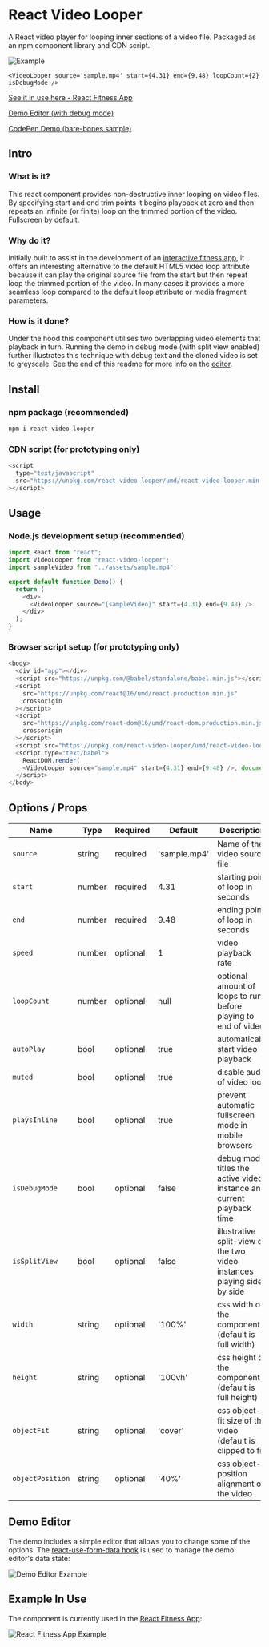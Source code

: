 # React Video Looper

A React video player for looping inner sections of a video file. Packaged as an npm component library and CDN script.

![Example](https://github.com/lewhunt/assets/raw/master/readme/react-video-looper-example.gif)

```
<VideoLooper source='sample.mp4' start={4.31} end={9.48} loopCount={2} isDebugMode />
```

[See it in use here - React Fitness App](https://lewhunt.github.io/react-fitness-app/)

[Demo Editor (with debug mode)](https://lewhunt.github.io/react-video-looper/)

[CodePen Demo (bare-bones sample)](https://codepen.io/lewhunt/pen/vYEaKMj)

## Intro

### What is it?

This react component provides non-destructive inner looping on video files. By specifying start and end trim points it begins playback at zero and then repeats an infinite (or finite) loop on the trimmed portion of the video. Fullscreen by default.

### Why do it?

Initially built to assist in the development of an [interactive fitness app](https://lewhunt.github.io/react-fitness-app/), it offers an interesting alternative to the default HTML5 video loop attribute because it can play the original source file from the start but then repeat loop the trimmed portion of the video. In many cases it provides a more seamless loop compared to the default loop attribute or media fragment parameters.

### How is it done?

Under the hood this component utilises two overlapping video elements that playback in turn. Running the demo in debug mode (with split view enabled) further illustrates this technique with debug text and the cloned video is set to greyscale. See the end of this readme for more info on the [editor](#demo-editor).

## Install

### npm package (recommended)

```bash
npm i react-video-looper
```

### CDN script (for prototyping only)

```js
<script
  type="text/javascript"
  src="https://unpkg.com/react-video-looper/umd/react-video-looper.min.js"
></script>
```

## Usage

### Node.js development setup (recommended)

```js
import React from "react";
import VideoLooper from "react-video-looper";
import sampleVideo from "../assets/sample.mp4";

export default function Demo() {
  return (
    <div>
      <VideoLooper source="{sampleVideo}" start={4.31} end={9.48} />
    </div>
  );
}
```

### Browser script setup (for prototyping only)

```js
<body>
  <div id="app"></div>
  <script src="https://unpkg.com/@babel/standalone/babel.min.js"></script>
  <script
    src="https://unpkg.com/react@16/umd/react.production.min.js"
    crossorigin
  ></script>
  <script
    src="https://unpkg.com/react-dom@16/umd/react-dom.production.min.js"
    crossorigin
  ></script>
  <script src="https://unpkg.com/react-video-looper/umd/react-video-looper.min.js"></script>
  <script type="text/babel">
    ReactDOM.render(
    <VideoLooper source="sample.mp4" start={4.31} end={9.48} />, document.getElementById('app'))
  </script>
</body>
```

## Options / Props

| Name             | Type   | Required | Default      | Description                                                             |
| ---------------- | ------ | -------- | ------------ | ----------------------------------------------------------------------- |
| `source`         | string | required | 'sample.mp4' | Name of the video source file                                           |
| `start`          | number | required | 4.31         | starting point of loop in seconds                                       |
| `end`            | number | required | 9.48         | ending point of loop in seconds                                         |
| `speed`          | number | optional | 1            | video playback rate                                                     |
| `loopCount`      | number | optional | null         | optional amount of loops to run before playing to end of video          |
| `autoPlay`       | bool   | optional | true         | automatically start video playback                                      |
| `muted`          | bool   | optional | true         | disable audio of video loop                                             |
| `playsInline`    | bool   | optional | true         | prevent automatic fullscreen mode in mobile browsers                    |
| `isDebugMode`    | bool   | optional | false        | debug mode titles the active video instance and current playback time   |
| `isSplitView`    | bool   | optional | false        | illustrative split-view of the two video instances playing side by side |
| `width`          | string | optional | '100%'       | css width of the component (default is full width)                      |
| `height`         | string | optional | '100vh'      | css height of the component (default is full height)                    |
| `objectFit`      | string | optional | 'cover'      | css object-fit size of the video (default is clipped to fit)            |
| `objectPosition` | string | optional | '40%'        | css object-position alignment of the video                              |

## Demo Editor

The demo includes a simple editor that allows you to change some of the options. The [react-use-form-data hook](https://github.com/lewhunt/react-use-form-data) is used to manage the demo editor's data state:

![Demo Editor Example](https://github.com/lewhunt/assets/raw/master/readme/react-use-form-data-example.gif)

## Example In Use

The component is currently used in the [React Fitness App](https://lewhunt.github.io/react-fitness-app/):

![React Fitness App Example](https://github.com/lewhunt/assets/raw/master/readme/react-fitness-app-example.gif)

